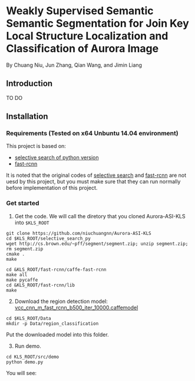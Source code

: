 # Weakly Supervised Semantic Semantic Segmentation for Join Key Local Structure Localization and Classification of Aurora Image
By Chuang Niu, Jun Zhang, Qian Wang, and Jimin Liang

## Introduction
TO DO

## Installation

### Requirements (Tested on x64 Unbuntu 14.04 environment)
This project is based on:
* [selective search of python version](https://github.com/BradNeuberg/selective_search_py)
* [fast-rcnn](https://github.com/rbgirshick/fast-rcnn)

It is noted that the original codes of [selective search](https://github.com/BradNeuberg/selective_search_py) and [fast-rcnn](https://github.com/rbgirshick/fast-rcnn)
are not uesd by this project, but you must make sure that they can run normally before implementation of this project.

### Get started
1. Get the code. We will call the diretory that you cloned Aurora-ASI-KLS into `$KLS_ROOT`

```
git clone https://github.com/niuchuangnn/Aurora-ASI-KLS
cd $KLS_ROOT/selective_search_py
wget http://cs.brown.edu/~pff/segment/segment.zip; unzip segment.zip; rm segment.zip
cmake .
make

cd &KLS_ROOT/fast-rcnn/caffe-fast-rcnn
make all
make pycaffe
cd &KLS_ROOT/fast-rcnn/lib
make

```
2. Download the region detection model: [vcc_cnn_m_fast_rcnn_b500_iter_10000.caffemodel](https://1drv.ms/u/s!ArnlNXPnKNAKjQWsM4hsLuvu8cNW)

```
cd $KLS_ROOT/Data
mkdir -p Data/region_classification
```
Put the downloaded model into this folder.

3. Run demo.

```
cd KLS_ROOT/src/demo
python demo.py
```
You will see:
